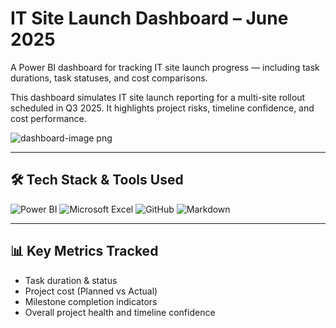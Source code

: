 # IT Site Launch Dashboard – June 2025

A Power BI dashboard for tracking IT site launch progress — including task durations, task statuses, and cost comparisons.

This dashboard simulates IT site launch reporting for a multi-site rollout scheduled in Q3 2025. It highlights project risks, timeline confidence, and cost performance.

![dashboard-image png](https://github.com/user-attachments/assets/4b7b80fa-1e9f-4879-b4cd-baadba0c6e7b)

---
## 🛠️ Tech Stack & Tools Used

![Power BI](https://img.shields.io/badge/Power%20BI-FACD16?style=for-the-badge&logo=powerbi&logoColor=000)
![Microsoft Excel](https://img.shields.io/badge/Excel-217346?style=for-the-badge&logo=microsoft-excel&logoColor=white)
![GitHub](https://img.shields.io/badge/GitHub-181717?style=for-the-badge&logo=github)
![Markdown](https://img.shields.io/badge/Markdown-000000?style=for-the-badge&logo=markdown&logoColor=white)

---

## 📊 Key Metrics Tracked

- Task duration & status  
- Project cost (Planned vs Actual)  
- Milestone completion indicators  
- Overall project health and timeline confidence  




